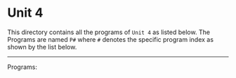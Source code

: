 # Unit 4

This directory contains all the programs of `Unit 4` as listed below. The Programs are named `P#` where `#` denotes the specific program index as shown by the list below.
___

Programs: